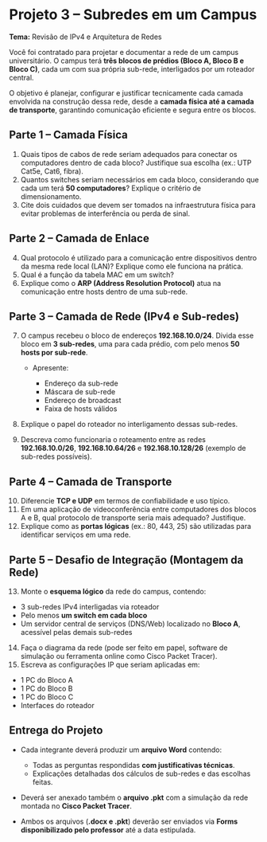 # **Projeto 3 – Subredes em um Campus**

**Tema:** Revisão de IPv4 e Arquitetura de Redes

Você foi contratado para projetar e documentar a rede de um campus universitário. O campus terá **três blocos de prédios (Bloco A, Bloco B e Bloco C)**, cada um com sua própria sub-rede, interligados por um roteador central.

O objetivo é planejar, configurar e justificar tecnicamente cada camada envolvida na construção dessa rede, desde a **camada física até a camada de transporte**, garantindo comunicação eficiente e segura entre os blocos.

## **Parte 1 – Camada Física**

1. Quais tipos de cabos de rede seriam adequados para conectar os computadores dentro de cada bloco? Justifique sua escolha (ex.: UTP Cat5e, Cat6, fibra).
2. Quantos switches seriam necessários em cada bloco, considerando que cada um terá **50 computadores**? Explique o critério de dimensionamento.
3. Cite dois cuidados que devem ser tomados na infraestrutura física para evitar problemas de interferência ou perda de sinal.

## **Parte 2 – Camada de Enlace**

4. Qual protocolo é utilizado para a comunicação entre dispositivos dentro da mesma rede local (LAN)? Explique como ele funciona na prática.
5. Qual é a função da tabela MAC em um switch?
6. Explique como o **ARP (Address Resolution Protocol)** atua na comunicação entre hosts dentro de uma sub-rede.

## **Parte 3 – Camada de Rede (IPv4 e Sub-redes)**

7. O campus recebeu o bloco de endereços **192.168.10.0/24**. Divida esse bloco em **3 sub-redes**, uma para cada prédio, com pelo menos **50 hosts por sub-rede**.

   - Apresente:

     - Endereço da sub-rede
     - Máscara de sub-rede
     - Endereço de broadcast
     - Faixa de hosts válidos

8. Explique o papel do roteador no interligamento dessas sub-redes.
9. Descreva como funcionaria o roteamento entre as redes **192.168.10.0/26**, **192.168.10.64/26** e **192.168.10.128/26** (exemplo de sub-redes possíveis).

## **Parte 4 – Camada de Transporte**

10. Diferencie **TCP e UDP** em termos de confiabilidade e uso típico.
11. Em uma aplicação de videoconferência entre computadores dos blocos A e B, qual protocolo de transporte seria mais adequado? Justifique.
12. Explique como as **portas lógicas** (ex.: 80, 443, 25) são utilizadas para identificar serviços em uma rede.

## **Parte 5 – Desafio de Integração (Montagem da Rede)**

13. Monte o **esquema lógico** da rede do campus, contendo:

- 3 sub-redes IPv4 interligadas via roteador
- Pelo menos **um switch em cada bloco**
- Um servidor central de serviços (DNS/Web) localizado no **Bloco A**, acessível pelas demais sub-redes

14. Faça o diagrama da rede (pode ser feito em papel, software de simulação ou ferramenta online como Cisco Packet Tracer).
15. Escreva as configurações IP que seriam aplicadas em:

- 1 PC do Bloco A
- 1 PC do Bloco B
- 1 PC do Bloco C
- Interfaces do roteador

## **Entrega do Projeto**

- Cada integrante deverá produzir um **arquivo Word** contendo:

  - Todas as perguntas respondidas **com justificativas técnicas**.
  - Explicações detalhadas dos cálculos de sub-redes e das escolhas feitas.

- Deverá ser anexado também o **arquivo .pkt** com a simulação da rede montada no **Cisco Packet Tracer**.
- Ambos os arquivos (**.docx e .pkt**) deverão ser enviados via **Forms disponibilizado pelo professor** até a data estipulada.
